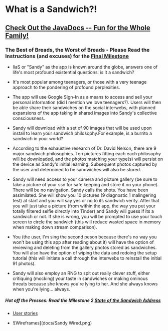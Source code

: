 # What is a Sandwich?!

## [Check Out the JavaDocs -- Fun for the Whole Family!](docs/api/overview-summary.html)

### The Best of Breads, the Worst of Breads - Please Read the Instructions (and excuses) for the [Final Milestone](docs/final_milestone.md)

* IiaS or "Sandy" as the app is known around the globe, answers one of life's most profound existential questions: is it a sandwich?

* It's most popular among teenagers, or those with a very teenage approach to the pondering of profound perplexities.

* The app will use Google Sign-In as a means to access and sell your personal information (did I mention we love teenagers?). Users will then be able share their sandwiches on the social interwebs, with planned expansions of the app taking in shared images into Sandy's collective consciousness.
 
* Sandy will download with a set of 90 images that will be used upon install to learn your sandwich philosophy.For example, is a burrito a sandwich in your world? 

* According to the exhaustive research of Dr. David Nelson, there are 9 major sandwich philosophies. Ten pictures fitting each each philosophy will be downloaded, and the photos matching your type(s) will persist on the device as Sandy's initial learning. Subsequent photos captured by the user and determined to be  sandwiches will also be stored. 

* Sandy will need access to your camera and picture gallery (be sure to take a picture of your ssn for safe keeping and store it on your phone). There will be no navigation. Sandy calls the shots. You have been assimilated. She will show you 10 pictures (9 diagnostic 1 malingering test) at start and you will say yes or no to its sandwich verity. After that you will just take a picture (from within the app, the way you put your totally filtered selfie directly into Tinder) and Sandy will guess if its a sandwich or not. If she is wrong, you will be prompted to use your touch screen to circle the sandwich (this will reduce wasted space in memory when making down stream comparison). 

* You (the user, I'm sing the second peson because there's no way you won't be using this app after reading about it) will have the option of reviewing and deleting from the gallery photos stored as sandwiches. You will also have the option of wiping the data and redoing the setup tutorial (this will initiate a call through the interwebs to reinstall the initial 91 photos).

* Sandy will also employ an RNG to spit out really clever stuff, either critiquing (mocking) your taste in sandwiches or making ominous threats because she knows you're lying to her. And she always knows when you're lying... always.

##### Hot off the Presses: Read the Milestone 2 [State of the Sandwich Address](docs/milestone-2.md)


####



* [User stories](docs/user-stories.md)

* ![Wireframes](docs/Sandy Wired.png)

